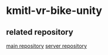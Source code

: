 # kmitl-vr-bike-unity
## related repository
[main repository](https://github.com/maxoja/kmitl-vr-bike)
[server repository](https://github.com/Nutthapat1234/bike-server)
